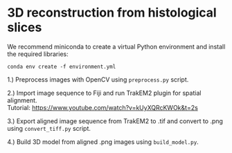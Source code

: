 # 3D reconstruction from histological slices

We recommend miniconda to create a virtual Python environment and install the required libraries:

`conda env create -f environment.yml`

[comment]: # (1. Export images from QuPath to .png uisng `export_images.groovy` script.)

1.) Preprocess images with OpenCV using `preprocess.py` script.

2.) Import image sequence to Fiji and run TrakEM2 plugin for spatial alignment. \
Tutorial: https://www.youtube.com/watch?v=kUyXQRcKWOk&t=2s

3.) Export aligned image sequence from TrakEM2 to .tif and convert to .png using `convert_tiff.py` script.

4.) Build 3D model from aligned .png images using `build_model.py`.